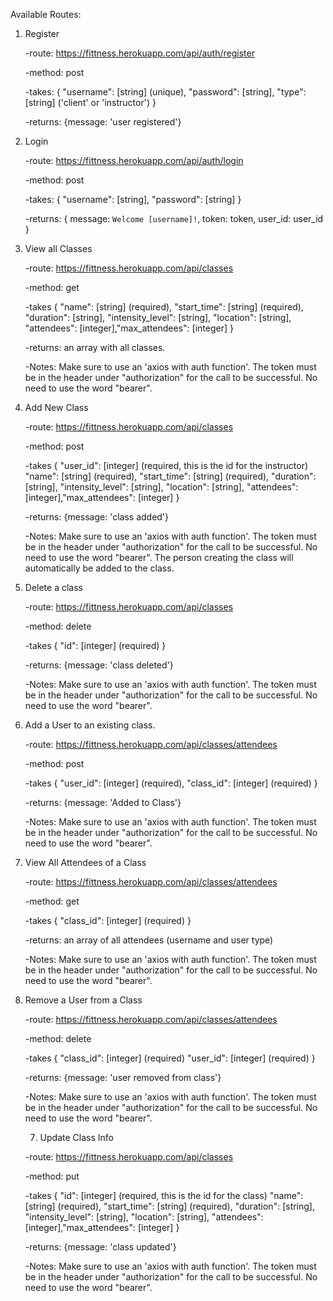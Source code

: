 Available Routes:


1. Register

    -route: https://fittness.herokuapp.com/api/auth/register

    -method: post

    -takes: {
            "username": [string] (unique),
            "password": [string],
            "type": [string] ('client' or 'instructor')
            }

    -returns: {message: 'user registered'}

2. Login

    -route: https://fittness.herokuapp.com/api/auth/login

    -method: post

    -takes: {
            "username": [string], 
            "password": [string]
            }

    -returns: {
              message: `Welcome [username]!`,
              token: token,
              user_id: user_id
              }

3. View all Classes

    -route: https://fittness.herokuapp.com/api/classes

    -method: get

    -takes {
            "name": [string] (required),
            "start_time": [string] (required),
            "duration": [string],
            "intensity_level": [string],
            "location": [string],
            "attendees": [integer],"max_attendees": [integer]
           }

     -returns: an array with all classes.

     -Notes: Make sure to use an 'axios with auth function'. The token must be in the header under "authorization" for the call to be successful. No need to use the word "bearer".

4. Add New Class

    -route: https://fittness.herokuapp.com/api/classes

    -method: post

    -takes {
            "user_id": [integer] (required, this is the id for the instructor)
            "name": [string] (required),
            "start_time": [string] (required),
            "duration": [string],
            "intensity_level": [string],
            "location": [string],
            "attendees": [integer],"max_attendees": [integer]
           }

     -returns: {message: 'class added'}

     -Notes: Make sure to use an 'axios with auth function'. The token must be in the header under "authorization" for the call to be successful. No need to use the word "bearer". The person creating the class will automatically be added to the class. 

4. Delete a class

    -route: https://fittness.herokuapp.com/api/classes

    -method: delete

    -takes {
            "id": [integer] (required)
           }

     -returns: {message: 'class deleted'}

     -Notes: Make sure to use an 'axios with auth function'. The token must be in the header under "authorization" for the call to be successful. No need to use the word "bearer".

5. Add a User to an existing class.

    -route: https://fittness.herokuapp.com/api/classes/attendees

    -method: post

    -takes {
            "user_id": [integer] (required),
            "class_id": [integer] (required)
           }

     -returns: {message: 'Added to Class'}

     -Notes: Make sure to use an 'axios with auth function'. The token must be in the header under "authorization" for the call to be successful. No need to use the word "bearer".

6. View All Attendees of a Class

    -route: https://fittness.herokuapp.com/api/classes/attendees

    -method: get

    -takes {
            "class_id": [integer] (required)
           }

     -returns: an array of all attendees (username and user type)

     -Notes: Make sure to use an 'axios with auth function'. The token must be in the header under "authorization" for the call to be successful. No need to use the word "bearer".

7. Remove a User from a Class

    -route: https://fittness.herokuapp.com/api/classes/attendees

    -method: delete

    -takes {
            "class_id": [integer] (required)
            "user_id": [integer] (required)
           }

     -returns: {message: 'user removed from class'}

     -Notes: Make sure to use an 'axios with auth function'. The token must be in the header under "authorization" for the call to be successful. No need to use the word "bearer".

     7. Update Class Info

    -route: https://fittness.herokuapp.com/api/classes

    -method: put

    -takes {
            "id": [integer] (required, this is the id for the class)
            "name": [string] (required),
            "start_time": [string] (required),
            "duration": [string],
            "intensity_level": [string],
            "location": [string],
            "attendees": [integer],"max_attendees": [integer]
           }

     -returns: {message: 'class updated'}

     -Notes: Make sure to use an 'axios with auth function'. The token must be in the header under "authorization" for the call to be successful. No need to use the word "bearer".
    

